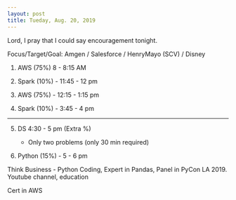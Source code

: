 ```yaml
---
layout: post
title: Tueday, Aug. 20, 2019
---
```


Lord, I pray that I could say encouragement tonight.
  

Focus/Target/Goal:  Amgen / Salesforce / HenryMayo (SCV) / Disney   

      
1. AWS (75%) 8 - 8:15 AM  

2. Spark (10%) - 11:45 - 12 pm

3. AWS (75%) - 12:15 - 1:15 pm 

4. Spark (10%) - 3:45 - 4 pm 

------------------ 

5. DS 4:30 - 5 pm (Extra %)
   - Only two problems (only 30 min required)
  

6. Python (15%) - 5 - 6 pm 

Think Business - Python Coding, Expert in Pandas, Panel in PyCon LA 2019.
                 Youtube channel, education
                                  
Cert in AWS


